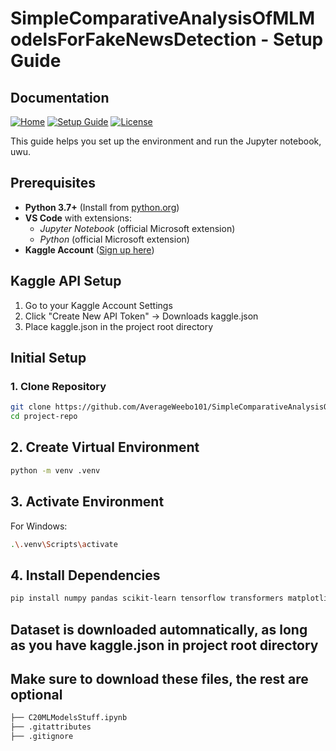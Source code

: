 # SimpleComparativeAnalysisOfMLModelsForFakeNewsDetection - Setup Guide

## Documentation
[![Home](https://img.shields.io/badge/🏠_Home-README.md-8A2BE2)](README.md)
[![Setup Guide](https://img.shields.io/badge/📖_Current_Guide-HOWTOUSE.md-2ea44f)](HOWTOUSE.md)
[![License](https://img.shields.io/badge/⚖️_License-GPL_v3-blue)](LICENSE)

This guide helps you set up the environment and run the Jupyter notebook, uwu.

## Prerequisites
- **Python 3.7+** (Install from [python.org](https://python.org))
- **VS Code** with extensions:
  - *Jupyter Notebook* (official Microsoft extension)
  - *Python* (official Microsoft extension)
- **Kaggle Account** ([Sign up here](https://kaggle.com))

## Kaggle API Setup
1. Go to your Kaggle Account Settings
2. Click "Create New API Token" → Downloads kaggle.json
3. Place kaggle.json in the project root directory

## Initial Setup

### 1. Clone Repository
```bash
git clone https://github.com/AverageWeebo101/SimpleComparativeAnalysisOfMLModelsForFakeNewsDetection.git
cd project-repo
```

## 2. Create Virtual Environment
```bash
python -m venv .venv
```

## 3. Activate Environment
For Windows:
```bash
.\.venv\Scripts\activate
```

## 4. Install Dependencies
```bash
pip install numpy pandas scikit-learn tensorflow transformers matplotlib seaborn kaggle
```

## Dataset is downloaded automnatically, as long as you have kaggle.json in project root directory

## Make sure to download these files, the rest are optional
```bash
├── C20MLModelsStuff.ipynb
├── .gitattributes
├── .gitignore
```
